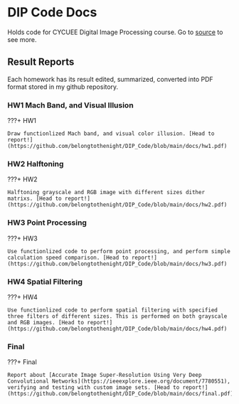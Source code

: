 # DIP Code Docs

Holds code for CYCUEE Digital Image Processing course. Go to [source](https://github.com/belongtothenight/DIP_Code) to see more.

## Result Reports

Each homework has its result edited, summarized, converted into PDF format stored in my github repository.

### HW1 Mach Band, and Visual Illusion

???+ HW1

    Draw functionlized Mach band, and visual color illusion. [Head to report!](https://github.com/belongtothenight/DIP_Code/blob/main/docs/hw1.pdf)

### HW2 Halftoning

???+ HW2

    Halftoning grayscale and RGB image with different sizes dither matrixs. [Head to report!](https://github.com/belongtothenight/DIP_Code/blob/main/docs/hw2.pdf)

### HW3 Point Processing

???+ HW3

    Use functionlized code to perform point processing, and perform simple calculation speed comparison. [Head to report!](https://github.com/belongtothenight/DIP_Code/blob/main/docs/hw3.pdf)

### HW4 Spatial Filtering

???+ HW4

    Use functionlized code to perform spatial filtering with specified three filters of different sizes. This is performed on both grayscale and RGB images. [Head to report!](https://github.com/belongtothenight/DIP_Code/blob/main/docs/hw4.pdf)

### Final

???+ Final

    Report about [Accurate Image Super-Resolution Using Very Deep Convolutional Networks](https://ieeexplore.ieee.org/document/7780551), verifying and testing with custom image sets. [Head to report!](https://github.com/belongtothenight/DIP_Code/blob/main/docs/final.pdf)
